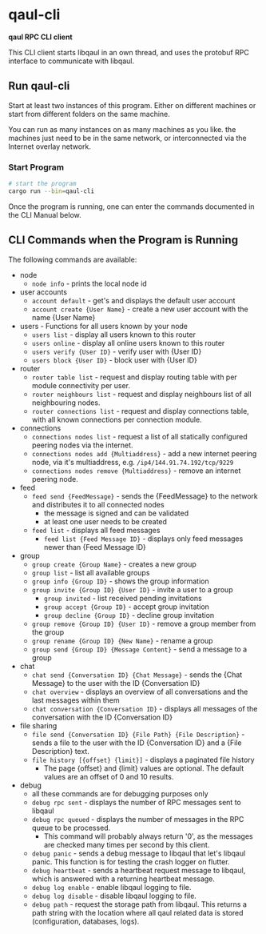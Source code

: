 # qaul-cli

**qaul RPC CLI client**

This CLI client starts libqaul in an own thread, and uses the protobuf RPC interface to communicate with libqaul.

## Run qaul-cli

Start at least two instances of this program. Either on different machines or start from different folders on the same machine.

You can run as many instances on as many machines as you like. the machines just need to be in the same network, or interconnected via the Internet overlay network.

### Start Program

```sh
# start the program
cargo run --bin=qaul-cli
```

Once the program is running, one can enter the commands documented in the CLI Manual below.

## CLI Commands when the Program is Running

The following commands are available:

* node
  * `node info` - prints the local node id
* user accounts
  * `account default` - get's and displays the default user account
  * `account create {User Name}` - create a new user account with the name {User Name}
* users - Functions for all users known by your node
  * `users list` - display all users known to this router
  * `users online` - display all online users known to this router
  * `users verify {User ID}` - verify user with {User ID}
  * `users block {User ID}` - block user with {User ID}
* router
  * `router table list` - request and display routing table with per module connectivity per user.
  * `router neighbours list` - request and display neighbours list of all neighbouring nodes.
  * `router connections list` - request and display connections table, with all known connections per connection module.
* connections
  * `connections nodes list` - request a list of all statically configured peering nodes via the internet.
  * `connections nodes add {Multiaddress}` - add a new internet peering node, via it's multiaddress, e.g. `/ip4/144.91.74.192/tcp/9229`
  * `connections nodes remove {Multiaddress}` - remove an internet peering node.
* feed
  * `feed send {FeedMessage}` - sends the {FeedMessage} to the network and distributes it to all connected nodes
    * the message is signed and can be validated
    * at least one user needs to be created
  * `feed list` - displays all feed messages
    * `feed list {Feed Message ID}` - displays only feed messages newer than {Feed Message ID}
* group
  * `group create {Group Name}` - creates a new group
  * `group list` - list all available groups
  * `group info {Group ID}` - shows the group information
  * `group invite {Group ID} {User ID}` - invite a user to a group
    * `group invited` - list received pending invitations
    * `group accept {Group ID}` - accept group invitation
    * `group decline {Group ID}` - decline group invitation
  * `group remove {Group ID} {User ID}` - remove a group member from the group
  * `group rename {Group ID} {New Name}` - rename a group
  * `group send {Group ID} {Message Content}` - send a message to a group
* chat
  * `chat send {Conversation ID} {Chat Message}` - sends the {Chat Message} to the user with the ID {Conversation ID}
  * `chat overview` - displays an overview of all conversations and the last messages within them
  * `chat conversation {Conversation ID}` - displays all messages of the conversation with the ID {Conversation ID}
* file sharing
  * `file send {Conversation ID} {File Path} {File Description}` - sends a file to the user with the ID {Conversation ID} and a {File Description} text.
  * `file history [{offset} {limit}]` - displays a paginated file history
    * The page {offset} and {limit} values are optional. The default values are an offset of 0 and 10 results.
* debug
  * all these commands are for debugging purposes only
  * `debug rpc sent` - displays the number of RPC messages sent to libqaul
  * `debug rpc queued` - displays the number of messages in the RPC queue to be processed.
    * This command will probably always return '0', as the messages are checked many times per second by this client.
  * `debug panic` - sends a debug message to libqaul that let's libqaul panic. This function is for testing the crash logger on flutter.
  * `debug heartbeat` - sends a heartbeat request message to libqaul, which is answered with a returning heartbeat message.
  * `debug log enable` - enable libqaul logging to file.
  * `debug log disable` - disable libqaul logging to file.
  * `debug path` - request the storage path from libqaul. This returns a path string with the location where all qaul related data is stored (configuration, databases, logs).
